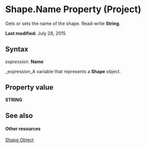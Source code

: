 
# Shape.Name Property (Project)
Gets or sets the name of the shape. Read-write  **String**.

 **Last modified:** July 28, 2015


## Syntax

 _expression_. **Name**

 _expression_A variable that represents a  **Shape** object.


## Property value

 **STRING**


## See also


#### Other resources


 [Shape Object](d2b32bcd-5595-a4a7-9772-feb25fd0103a.md)
